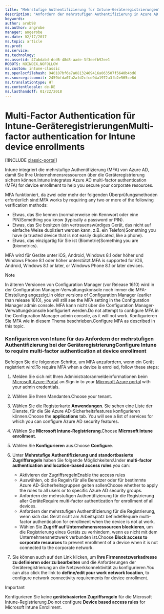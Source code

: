 ```yaml
---
title: "Mehrstufige Authentifizierung für Intune-Geräteregistrierungen"
description: "Anfordern der mehrstufigen Authentifizierung in Azure AD für die Geräteregistrierung."
keywords: 
author: arob98
ms.author: angrobe
manager: angerobe
ms.date: 02/17/2017
ms.topic: article
ms.prod: 
ms.service: 
ms.technology: 
ms.assetid: 47abdabd-dcd6-48d8-aade-3f3eefb92ee1
ROBOTS: NOINDEX,NOFOLLOW
ms.custom: intune-classic
ms.openlocfilehash: 940187bf6a7a08132469416a063507f5640b4bd6
ms.sourcegitcommit: 2459bfda07a2afd2cfcd94a1972a3fb2e565ce8d
ms.translationtype: HT
ms.contentlocale: de-DE
ms.lasthandoff: 01/22/2018
---
```

# <a name="multi-factor-authentication-for-intune-device-enrollments"></a><span data-ttu-id="341ac-103">Multi-Factor Authentication für Intune-Geräteregistrierungen</span><span class="sxs-lookup"><span data-stu-id="341ac-103">Multi-factor authentication for Intune device enrollments</span></span>

[!INCLUDE [classic-portal](../includes/classic-portal.md)]

<span data-ttu-id="341ac-104">Intune integriert die mehrstufige Authentifizierung (MFA) von Azure AD, damit Sie Ihre Unternehmensressourcen über die Geräteregistrierung sichern können.</span><span class="sxs-lookup"><span data-stu-id="341ac-104">Intune integrates Azure AD multi-factor authentication (MFA) for device enrollment to help you secure your corporate resources.</span></span>

<span data-ttu-id="341ac-105">MFA funktioniert, da zwei oder mehr der folgenden Überprüfungsmethoden erforderlich sind:</span><span class="sxs-lookup"><span data-stu-id="341ac-105">MFA works by requiring any two or more of the following verification methods:</span></span> 

- <span data-ttu-id="341ac-106">Etwas, das Sie kennen (normalerweise ein Kennwort oder eine PIN)</span><span class="sxs-lookup"><span data-stu-id="341ac-106">Something you know (typically a password or PIN).</span></span>
- <span data-ttu-id="341ac-107">Etwas, das Sie besitzen (ein vertrauenswürdiges Gerät, das nicht auf einfache Weise dupliziert werden kann, z.B. ein Telefon)</span><span class="sxs-lookup"><span data-stu-id="341ac-107">Something you have (a trusted device that is not easily duplicated, like a phone).</span></span>
- <span data-ttu-id="341ac-108">Etwas, das einzigartig für Sie ist (Biometrie)</span><span class="sxs-lookup"><span data-stu-id="341ac-108">Something you are (biometrics).</span></span>

<span data-ttu-id="341ac-109">MFA wird für Geräte unter iOS, Android, Windows 8.1 oder höher und Windows Phone 8.1 oder höher unterstützt.</span><span class="sxs-lookup"><span data-stu-id="341ac-109">MFA is supported for iOS, Android, Windows 8.1 or later, or Windows Phone 8.1 or later devices.</span></span>

> [!NOTE]
> <span data-ttu-id="341ac-110">In älteren Versionen von Configuration Manager (vor Release 1610) wird in der Configuration Manager-Verwaltungskonsole noch immer die MFA-Einstellung angezeigt.</span><span class="sxs-lookup"><span data-stu-id="341ac-110">In older versions of Configuration Manager (earlier than release 1610), you will still see the MFA setting in the Configuration Manager admin console.</span></span> <span data-ttu-id="341ac-111">MFA kann nicht über die Configuration Manager-Verwaltungskonsole konfiguriert werden.</span><span class="sxs-lookup"><span data-stu-id="341ac-111">Do not attempt to configure MFA in the Configuration Manager admin console, as it will not work.</span></span> <span data-ttu-id="341ac-112">Konfigurieren Sie MFA wie in diesem Thema beschrieben.</span><span class="sxs-lookup"><span data-stu-id="341ac-112">Configure MFA as described in this topic.</span></span>

### <a name="configure-intune-to-require-multi-factor-authentication-at-device-enrollment"></a><span data-ttu-id="341ac-113">Konfigurieren von Intune für das Anfordern der mehrstufigen Authentifizierung bei der Geräteregistrierung</span><span class="sxs-lookup"><span data-stu-id="341ac-113">Configure Intune to require multi-factor authentication at device enrollment</span></span>
<span data-ttu-id="341ac-114">Befolgen Sie die folgenden Schritte, um MFA anzufordern, wenn ein Gerät registriert wird:</span><span class="sxs-lookup"><span data-stu-id="341ac-114">To require MFA when a device is enrolled, follow these steps:</span></span>

1. <span data-ttu-id="341ac-115">Melden Sie sich mit Ihren Administratoranmeldeinformationen beim [Microsoft Azure-Portal](https://manage.windowsazure.com) an.</span><span class="sxs-lookup"><span data-stu-id="341ac-115">Sign in to your [Microsoft Azure portal](https://manage.windowsazure.com) with your admin credentials.</span></span>
2. <span data-ttu-id="341ac-116">Wählen Sie Ihren Mandanten.</span><span class="sxs-lookup"><span data-stu-id="341ac-116">Choose your tenant.</span></span>
2. <span data-ttu-id="341ac-117">Wählen Sie die Registerkarte **Anwendungen**. Sie sehen eine Liste der Dienste, für die Sie Azure AD-Sicherheitsfeatures konfigurieren können.</span><span class="sxs-lookup"><span data-stu-id="341ac-117">Choose the **applications** tab. You will see a list of services for which you can configure Azure AD security features.</span></span>
3. <span data-ttu-id="341ac-118">Wählen Sie **Microsoft Intune-Registrierung**.</span><span class="sxs-lookup"><span data-stu-id="341ac-118">Choose **Microsoft Intune enrollment**.</span></span>
4. <span data-ttu-id="341ac-119">Wählen Sie **Konfigurieren** aus.</span><span class="sxs-lookup"><span data-stu-id="341ac-119">Choose **Configure**.</span></span> 
5. <span data-ttu-id="341ac-120">Unter **Mehrstufige Authentifizierung und standortbasierte Zugriffsregeln** haben Sie folgende Möglichkeiten:</span><span class="sxs-lookup"><span data-stu-id="341ac-120">Under **multi-factor authentication and location-based access rules** you can:</span></span>
    
    -  <span data-ttu-id="341ac-121">Aktivieren der Zugriffsregeln</span><span class="sxs-lookup"><span data-stu-id="341ac-121">Enable the access rules</span></span>
    -  <span data-ttu-id="341ac-122">Auswählen, ob die Regeln für alle Benutzer oder für bestimmte Azure AD-Sicherheitsgruppen gelten sollen</span><span class="sxs-lookup"><span data-stu-id="341ac-122">Choose whether to apply the rules to all users or to specific Azure AD security groups.</span></span>
    -  <span data-ttu-id="341ac-123">Anfordern der mehrstufigen Authentifizierung für die Registrierung aller Geräte</span><span class="sxs-lookup"><span data-stu-id="341ac-123">Require multi-factor authentication for enrollment of all devices.</span></span>
    -  <span data-ttu-id="341ac-124">Anfordern der mehrstufigen Authentifizierung für die Registrierung, wenn sich das Gerät nicht am Arbeitsplatz befindet</span><span class="sxs-lookup"><span data-stu-id="341ac-124">Require multi-factor authentication for enrollment when the device is not at work.</span></span>
    -  <span data-ttu-id="341ac-125">Wählen Sie **Zugriff auf Unternehmensressourcen blockieren**, um die Registrierung eines Geräts zu verhindern, wenn es nicht mit dem Unternehmensnetzwerk verbunden ist.</span><span class="sxs-lookup"><span data-stu-id="341ac-125">Choose **Block access to corporate resources** to prevent enrollment of a device when it is not connected to the corporate network.</span></span> 
4. <span data-ttu-id="341ac-126">Sie können auch auf den Link klicken, um **Ihre Firmennetzwerkadresse zu definieren oder zu bearbeiten** und die Anforderungen der Geräteregistrierung an die Netzwerkkonnektivität zu konfigurieren.</span><span class="sxs-lookup"><span data-stu-id="341ac-126">You can also click the link to **define/edit your work network location**, to configure network connectivity requirements for device enrollment.</span></span>

> [!IMPORTANT]
> 
> <span data-ttu-id="341ac-127">Konfigurieren Sie keine **gerätebasierten Zugriffsregeln** für die Microsoft Intune-Registrierung.</span><span class="sxs-lookup"><span data-stu-id="341ac-127">Do not configure **Device based access rules** for Microsoft Intune Enrollment.</span></span>
